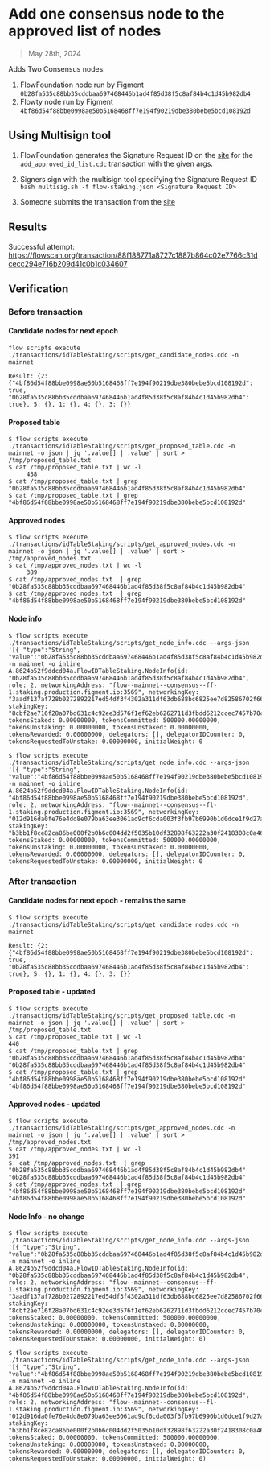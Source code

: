 # Add one consensus node to the approved list of nodes

> May 28th, 2024

Adds Two Consensus nodes:
1. FlowFoundation node run by Figment `0b28fa535c88bb35cddbaa697468446b1ad4f85d38f5c8af84b4c1d45b982db4`
2. Flowty node run by  Figment `4bf86d54f88bbe0998ae50b5168468ff7e194f90219dbe380bebe5bcd108192d`


## Using Multisign tool

1. FlowFoundation generates the Signature Request ID on the [site](https://flow-multisig-git-service-account-onflow.vercel.app/mainnet?type=serviceAccount&name=add_approved_id_list.cdc&param=%5B%20%20%20%20%20%7B%20%20%20%20%20%20%20%20%20%22type%22:%20%22Array%22,%20%20%20%20%20%20%20%20%20%22value%22:%20%5B%20%20%20%20%20%20%20%20%20%20%20%20%20%7B%20%20%20%20%20%20%20%20%20%20%20%20%20%20%20%20%20%22type%22:%20%22String%22,%20%20%20%20%20%20%20%20%20%20%20%20%20%20%20%20%20%22value%22:%20%22c458b43e2fd605b8fff871e4feb6a5fbfc87b4f4ef660bc1f6d5adc194c388f1%22%20%20%20%20%20%20%20%20%20%20%20%20%20%7D%20%20%20%20%20%20%20%20%20%5D%20%20%20%20%20%7D%20%5D&acct=0xe467b9dd11fa00df&limit=9999) for the `add_approved_id_list.cdc` transaction with the given args.

2. Signers sign with the multisign tool specifying the Signature Request ID
   `bash multisig.sh -f flow-staking.json <Signature Request ID>`

3. Someone submits the transaction from the [site](https://flow-multisig-git-service-account-onflow.vercel.app/mainnet)


## Results


Successful attempt: https://flowscan.org/transaction/88f188771a8727c1887b864c02e7766c31dcecc294e716b209d41c0b1c034607


## Verification

### Before transaction

#### Candidate nodes for next epoch

```
flow scripts execute  ./transactions/idTableStaking/scripts/get_candidate_nodes.cdc -n mainnet

Result: {2: {"4bf86d54f88bbe0998ae50b5168468ff7e194f90219dbe380bebe5bcd108192d": true, "0b28fa535c88bb35cddbaa697468446b1ad4f85d38f5c8af84b4c1d45b982db4": true}, 5: {}, 1: {}, 4: {}, 3: {}}

```

#### Proposed table

```
$ flow scripts execute  ./transactions/idTableStaking/scripts/get_proposed_table.cdc -n mainnet -o json | jq '.value[] | .value' | sort > /tmp/proposed_table.txt
$ cat /tmp/proposed_table.txt | wc -l
     438
$ cat /tmp/proposed_table.txt | grep "0b28fa535c88bb35cddbaa697468446b1ad4f85d38f5c8af84b4c1d45b982db4"
$ cat /tmp/proposed_table.txt | grep "4bf86d54f88bbe0998ae50b5168468ff7e194f90219dbe380bebe5bcd108192d"
```

#### Approved nodes

```
$ flow scripts execute  ./transactions/idTableStaking/scripts/get_approved_nodes.cdc -n mainnet -o json | jq '.value[] | .value' | sort > /tmp/approved_nodes.txt
$ cat /tmp/approved_nodes.txt | wc -l
     389
$ cat /tmp/approved_nodes.txt  | grep "0b28fa535c88bb35cddbaa697468446b1ad4f85d38f5c8af84b4c1d45b982db4"
$ cat /tmp/approved_nodes.txt  | grep "4bf86d54f88bbe0998ae50b5168468ff7e194f90219dbe380bebe5bcd108192d"
```

#### Node info

```
$ flow scripts execute  ./transactions/idTableStaking/scripts/get_node_info.cdc --args-json  '[{ "type":"String", "value":"0b28fa535c88bb35cddbaa697468446b1ad4f85d38f5c8af84b4c1d45b982db4"}]' -n mainnet -o inline
A.8624b52f9ddcd04a.FlowIDTableStaking.NodeInfo(id: "0b28fa535c88bb35cddbaa697468446b1ad4f85d38f5c8af84b4c1d45b982db4", role: 2, networkingAddress: "flow--mainnet--consensus--ff-1.staking.production.figment.io:3569", networkingKey: "3aadf137af728b0272892217ed54df3f4302a311df63db688bc6825ee7d82586702f6637879f6755d60b8fac8f2afd1f789dcceb61bacc8b82d1b33ba4a1a7c6", stakingKey: "8cbf2ae716f28a07bd631c4c92ee3d576f1ef62eb6262711d3fbdd6212ccec7457b70c9971e11e0d07bdbf35a187416212a44236f7f30298c92199fc6256a59da3cfe1f7cbafc574d85e1f96e98ee15d739d549212be9ba9724dc670d1a33021", tokensStaked: 0.00000000, tokensCommitted: 500000.00000000, tokensUnstaking: 0.00000000, tokensUnstaked: 0.00000000, tokensRewarded: 0.00000000, delegators: [], delegatorIDCounter: 0, tokensRequestedToUnstake: 0.00000000, initialWeight: 0
```

```
$ flow scripts execute  ./transactions/idTableStaking/scripts/get_node_info.cdc --args-json  '[{ "type":"String", "value":"4bf86d54f88bbe0998ae50b5168468ff7e194f90219dbe380bebe5bcd108192d"}]' -n mainnet -o inline
A.8624b52f9ddcd04a.FlowIDTableStaking.NodeInfo(id: "4bf86d54f88bbe0998ae50b5168468ff7e194f90219dbe380bebe5bcd108192d", role: 2, networkingAddress: "flow--mainnet--consensus--fl-1.staking.production.figment.io:3569", networkingKey: "012d916da0fe76e4dd8e079ba63ee3061ad9cf6cda003f3fb97b6990b1d0dce1f9d27ab26641901d624b74ee6f96653d904d1c0eddaa853832274481a04fc183", stakingKey: "b3bb1f8ce82ca86be000f2b0b6c004dd2f5035b10df32898f63222a30f2418308c0a4612acb13fc16f9817a51ba9da200d5b8d736b9ac93388f988415d91087341c748d1c0ae0ba9178a8e4dca433b471aff3bc97214594c2e3c8802a9a65bfd", tokensStaked: 0.00000000, tokensCommitted: 500000.00000000, tokensUnstaking: 0.00000000, tokensUnstaked: 0.00000000, tokensRewarded: 0.00000000, delegators: [], delegatorIDCounter: 0, tokensRequestedToUnstake: 0.00000000, initialWeight: 0
```

### After transaction

#### Candidate nodes for next epoch - remains the same

```
$ flow scripts execute  ./transactions/idTableStaking/scripts/get_candidate_nodes.cdc -n mainnet

Result: {2: {"4bf86d54f88bbe0998ae50b5168468ff7e194f90219dbe380bebe5bcd108192d": true, "0b28fa535c88bb35cddbaa697468446b1ad4f85d38f5c8af84b4c1d45b982db4": true}, 5: {}, 1: {}, 4: {}, 3: {}}
```

#### Proposed table - updated

```
$ flow scripts execute  ./transactions/idTableStaking/scripts/get_proposed_table.cdc -n mainnet -o json | jq '.value[] | .value' | sort > /tmp/proposed_table.txt
$ cat /tmp/proposed_table.txt | wc -l
440
$ cat /tmp/proposed_table.txt | grep "0b28fa535c88bb35cddbaa697468446b1ad4f85d38f5c8af84b4c1d45b982db4"
"0b28fa535c88bb35cddbaa697468446b1ad4f85d38f5c8af84b4c1d45b982db4"
$ cat /tmp/proposed_table.txt | grep "4bf86d54f88bbe0998ae50b5168468ff7e194f90219dbe380bebe5bcd108192d"
"4bf86d54f88bbe0998ae50b5168468ff7e194f90219dbe380bebe5bcd108192d"
```

#### Approved nodes - updated

```
$ flow scripts execute  ./transactions/idTableStaking/scripts/get_approved_nodes.cdc -n mainnet -o json | jq '.value[] | .value' | sort > /tmp/approved_nodes.txt
$ cat /tmp/approved_nodes.txt | wc -l
391
$  cat /tmp/approved_nodes.txt  | grep "0b28fa535c88bb35cddbaa697468446b1ad4f85d38f5c8af84b4c1d45b982db4"
"0b28fa535c88bb35cddbaa697468446b1ad4f85d38f5c8af84b4c1d45b982db4"
$ cat /tmp/approved_nodes.txt  | grep "4bf86d54f88bbe0998ae50b5168468ff7e194f90219dbe380bebe5bcd108192d"
"4bf86d54f88bbe0998ae50b5168468ff7e194f90219dbe380bebe5bcd108192d"
```

#### Node Info - no change

```
$ flow scripts execute  ./transactions/idTableStaking/scripts/get_node_info.cdc --args-json  '[{ "type":"String", "value":"0b28fa535c88bb35cddbaa697468446b1ad4f85d38f5c8af84b4c1d45b982db4"}]' -n mainnet -o inline
A.8624b52f9ddcd04a.FlowIDTableStaking.NodeInfo(id: "0b28fa535c88bb35cddbaa697468446b1ad4f85d38f5c8af84b4c1d45b982db4", role: 2, networkingAddress: "flow--mainnet--consensus--ff-1.staking.production.figment.io:3569", networkingKey: "3aadf137af728b0272892217ed54df3f4302a311df63db688bc6825ee7d82586702f6637879f6755d60b8fac8f2afd1f789dcceb61bacc8b82d1b33ba4a1a7c6", stakingKey: "8cbf2ae716f28a07bd631c4c92ee3d576f1ef62eb6262711d3fbdd6212ccec7457b70c9971e11e0d07bdbf35a187416212a44236f7f30298c92199fc6256a59da3cfe1f7cbafc574d85e1f96e98ee15d739d549212be9ba9724dc670d1a33021", tokensStaked: 0.00000000, tokensCommitted: 500000.00000000, tokensUnstaking: 0.00000000, tokensUnstaked: 0.00000000, tokensRewarded: 0.00000000, delegators: [], delegatorIDCounter: 0, tokensRequestedToUnstake: 0.00000000, initialWeight: 0)

$ flow scripts execute  ./transactions/idTableStaking/scripts/get_node_info.cdc --args-json  '[{ "type":"String", "value":"4bf86d54f88bbe0998ae50b5168468ff7e194f90219dbe380bebe5bcd108192d"}]' -n mainnet -o inline
A.8624b52f9ddcd04a.FlowIDTableStaking.NodeInfo(id: "4bf86d54f88bbe0998ae50b5168468ff7e194f90219dbe380bebe5bcd108192d", role: 2, networkingAddress: "flow--mainnet--consensus--fl-1.staking.production.figment.io:3569", networkingKey: "012d916da0fe76e4dd8e079ba63ee3061ad9cf6cda003f3fb97b6990b1d0dce1f9d27ab26641901d624b74ee6f96653d904d1c0eddaa853832274481a04fc183", stakingKey: "b3bb1f8ce82ca86be000f2b0b6c004dd2f5035b10df32898f63222a30f2418308c0a4612acb13fc16f9817a51ba9da200d5b8d736b9ac93388f988415d91087341c748d1c0ae0ba9178a8e4dca433b471aff3bc97214594c2e3c8802a9a65bfd", tokensStaked: 0.00000000, tokensCommitted: 500000.00000000, tokensUnstaking: 0.00000000, tokensUnstaked: 0.00000000, tokensRewarded: 0.00000000, delegators: [], delegatorIDCounter: 0, tokensRequestedToUnstake: 0.00000000, initialWeight: 0)
```